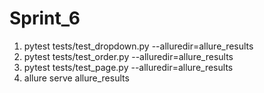 # Sprint_6
1) pytest tests/test_dropdown.py --alluredir=allure_results
2) pytest tests/test_order.py --alluredir=allure_results
3) pytest tests/test_page.py --alluredir=allure_results
2) allure serve allure_results
